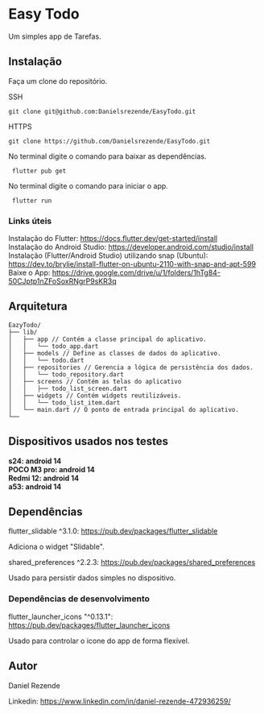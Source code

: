 # Easy Todo

Um simples app de Tarefas.

## Instalação

Faça um clone do repositório.

SSH

```
git clone git@github.com:Danielsrezende/EasyTodo.git
```

HTTPS 

```
git clone https://github.com/Danielsrezende/EasyTodo.git
```

No terminal digite o comando para baixar as dependências.

```
 flutter pub get 
```

No terminal digite o comando para iniciar o app.

```
 flutter run 
```

### Links úteis

Instalação do Flutter: https://docs.flutter.dev/get-started/install <br>
Instalação do Android Studio: https://developer.android.com/studio/install <br>
Instalação (Flutter/Android Studio) utilizando snap (Ubuntu): <br> 
https://dev.to/brylie/install-flutter-on-ubuntu-2110-with-snap-and-apt-599 <br>
Baixe o App: https://drive.google.com/drive/u/1/folders/1hTg84-50CJptp1nZFoSoxRNgrP9sKR3q

## Arquitetura

```
EazyTodo/
├── lib/
│   ├── app // Contém a classe principal do aplicativo.
│   │   └── todo_app.dart 
│   ├── models // Define as classes de dados do aplicativo.
│   │   └── todo.dart 
│   ├── repositories // Gerencia a lógica de persistência dos dados.
│   │   └── todo_repository.dart 
│   ├── screens // Contém as telas do aplicativo
│   │   ├── todo_list_screen.dart 
│   ├── widgets // Contém widgets reutilizáveis.
│   │   └── todo_list_item.dart
│   └── main.dart // O ponto de entrada principal do aplicativo.
└──
```
## Dispositivos usados nos testes

**s24: android 14** <br>
**POCO M3 pro: android 14** <br>
**Redmi 12: android 14** <br>
**a53: android 14** <br>

## Dependências 

flutter_slidable ^3.1.0: https://pub.dev/packages/flutter_slidable

Adiciona o widget "Slidable". 

shared_preferences ^2.2.3: https://pub.dev/packages/shared_preferences

Usado para persistir dados simples no dispositivo.

### Dependências de desenvolvimento

flutter_launcher_icons "^0.13.1": https://pub.dev/packages/flutter_launcher_icons

Usado para controlar o icone do app de forma flexível.

## Autor

Daniel Rezende

Linkedin: https://www.linkedin.com/in/daniel-rezende-472936259/

